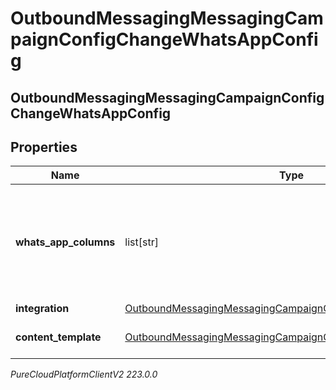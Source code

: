 # OutboundMessagingMessagingCampaignConfigChangeWhatsAppConfig

## OutboundMessagingMessagingCampaignConfigChangeWhatsAppConfig

## Properties

|Name | Type | Description | Notes|
|------------ | ------------- | ------------- | -------------|
| **whats_app_columns** | list[str] | The Contact List columns specifying the phone number to send a message to. | [optional] |
| **integration** | [OutboundMessagingMessagingCampaignConfigChangeIntegrationRef](OutboundMessagingMessagingCampaignConfigChangeIntegrationRef) |  | [optional] |
| **content_template** | [OutboundMessagingMessagingCampaignConfigChangeResponseRef](OutboundMessagingMessagingCampaignConfigChangeResponseRef) | A reference for a Response | [optional] |



_PureCloudPlatformClientV2 223.0.0_
